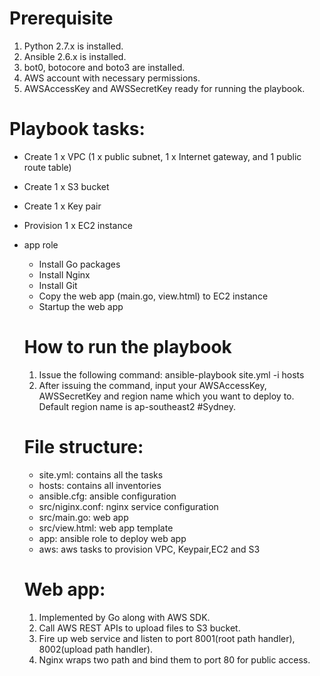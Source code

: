 # Prerequisite
1. Python 2.7.x is installed.
2. Ansible 2.6.x is installed.
3. bot0, botocore and boto3 are installed. 
4. AWS account with necessary permissions. 
5. AWSAccessKey and AWSSecretKey ready for running the playbook.

# Playbook tasks:
- Create 1 x VPC (1 x public subnet, 1 x Internet gateway, and 1 public route table)
- Create 1 x S3 bucket
- Create 1 x Key pair
- Provision 1 x EC2 instance 
- app role
  - Install Go packages
  - Install Nginx
  - Install Git
  - Copy the web app (main.go, view.html) to EC2 instance
  - Startup the web app
  
  # How to run the playbook
  1. Issue the following command:
    ansible-playbook site.yml -i hosts
  2. After issuing the command, input your AWSAccessKey, AWSSecretKey and region name which you want to deploy to. Default region name is ap-southeast2 #Sydney.
  
  # File structure:
  - site.yml: contains all the tasks
  - hosts: contains all inventories
  - ansible.cfg: ansible configuration 
  - src/niginx.conf: nginx service configuration
  - src/main.go: web app 
  - src/view.html: web app template
  - app: ansible role to deploy web app
  - aws: aws tasks to provision VPC, Keypair,EC2 and S3
  
  # Web app:
  1. Implemented by Go along with AWS SDK.
  2. Call AWS REST APIs to upload files to S3 bucket.
  3. Fire up web service and listen to port 8001(root path handler), 8002(upload path handler).
  4. Nginx wraps two path and bind them to port 80 for public access. 
  
